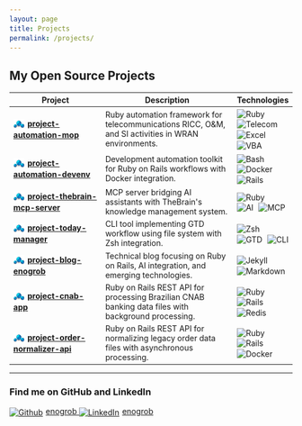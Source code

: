 ```yaml
---
layout: page
title: Projects
permalink: /projects/
---
```


<style>
table {
  width: 100%;
  table-layout: fixed;
}
table th:nth-child(1), table td:nth-child(1) {
  width: 35%;
}
table th:nth-child(2), table td:nth-child(2) {
  width: 50%;
}
table th:nth-child(3), table td:nth-child(3) {
  width: 15%;
}
</style>

## My Open Source Projects

| Project | Description | Technologies |
|---------|-------------|--------------|
| <img src="/assets/images/project.png" alt="Project" style="vertical-align: middle; width: 20px; margin-right: 5px;"><span style="font-size: 14px;">[**project-automation-mop**](https://github.com/enogrob/project-automation-mop)</span> | Ruby automation framework for telecommunications RICC, O&M, and SI activities in WRAN environments. | <img src="https://cdn.jsdelivr.net/gh/devicons/devicon/icons/ruby/ruby-original.svg" alt="Ruby" width="20" height="20" style="vertical-align: middle; margin-right: 5px;"> <img src="https://cdn.jsdelivr.net/gh/devicons/devicon/icons/networkx/networkx-original.svg" alt="Telecom" width="20" height="20" style="vertical-align: middle; margin-right: 5px;"> <img src="https://img.icons8.com/color/48/microsoft-excel-2019.png" alt="Excel" width="20" height="20" style="vertical-align: middle; margin-right: 5px;"> <img src="https://img.icons8.com/fluency/48/microsoft-office-2019.png" alt="VBA" width="20" height="20" style="vertical-align: middle;"> |
| <img src="/assets/images/project.png" alt="Project" style="vertical-align: middle; width: 20px; margin-right: 5px;"><span style="font-size: 14px;">[**project-automation-devenv**](https://github.com/enogrob/project-automation-devenv)</span> | Development automation toolkit for Ruby on Rails workflows with Docker integration. | <img src="https://cdn.jsdelivr.net/gh/devicons/devicon/icons/bash/bash-original.svg" alt="Bash" width="20" height="20" style="vertical-align: middle; margin-right: 5px;"> <img src="https://cdn.jsdelivr.net/gh/devicons/devicon/icons/docker/docker-original.svg" alt="Docker" width="20" height="20" style="vertical-align: middle; margin-right: 5px;"> <img src="https://cdn.jsdelivr.net/gh/devicons/devicon/icons/rails/rails-original-wordmark.svg" alt="Rails" width="20" height="20" style="vertical-align: middle;"> |
| <img src="/assets/images/project.png" alt="Project" style="vertical-align: middle; width: 20px; margin-right: 5px;"><span style="font-size: 14px;">[**project-thebrain-mcp-server**](https://github.com/enogrob/project-thebrain-mcp-server)</span> | MCP server bridging AI assistants with TheBrain's knowledge management system. | <img src="https://cdn.jsdelivr.net/gh/devicons/devicon/icons/ruby/ruby-original.svg" alt="Ruby" width="20" height="20" style="vertical-align: middle; margin-right: 5px;"> <img src="https://cdn.jsdelivr.net/gh/devicons/devicon/icons/tensorflow/tensorflow-original.svg" alt="AI" width="20" height="20" style="vertical-align: middle; margin-right: 5px;"> <img src="https://cdn.jsdelivr.net/gh/devicons/devicon/icons/json/json-original.svg" alt="MCP" width="20" height="20" style="vertical-align: middle;"> |
| <img src="/assets/images/project.png" alt="Project" style="vertical-align: middle; width: 20px; margin-right: 5px;"><span style="font-size: 14px;">[**project-today-manager**](https://github.com/enogrob/project-today-manager)</span> | CLI tool implementing GTD workflow using file system with Zsh integration. | <img src="https://cdn.jsdelivr.net/gh/devicons/devicon/icons/bash/bash-original.svg" alt="Zsh" width="20" height="20" style="vertical-align: middle; margin-right: 5px;"> <img src="https://cdn.jsdelivr.net/gh/devicons/devicon/icons/vim/vim-original.svg" alt="GTD" width="20" height="20" style="vertical-align: middle; margin-right: 5px;"> <img src="https://cdn.jsdelivr.net/gh/devicons/devicon/icons/linux/linux-original.svg" alt="CLI" width="20" height="20" style="vertical-align: middle;"> |
| <img src="/assets/images/project.png" alt="Project" style="vertical-align: middle; width: 20px; margin-right: 5px;"><span style="font-size: 14px;">[**project-blog-enogrob**](https://github.com/enogrob/project-blog-enogrob)</span> | Technical blog focusing on Ruby on Rails, AI integration, and emerging technologies. | <img src="https://cdn.jsdelivr.net/gh/devicons/devicon/icons/jekyll/jekyll-original.svg" alt="Jekyll" width="20" height="20" style="vertical-align: middle; margin-right: 5px;"> <img src="https://cdn.jsdelivr.net/gh/devicons/devicon/icons/markdown/markdown-original.svg" alt="Markdown" width="20" height="20" style="vertical-align: middle;"> |
| <img src="/assets/images/project.png" alt="Project" style="vertical-align: middle; width: 20px; margin-right: 5px;"><span style="font-size: 14px;">[**project-cnab-app**](https://github.com/enogrob/project-cnab-app)</span> | Ruby on Rails REST API for processing Brazilian CNAB banking data files with background processing. | <img src="https://cdn.jsdelivr.net/gh/devicons/devicon/icons/ruby/ruby-original.svg" alt="Ruby" width="20" height="20" style="vertical-align: middle; margin-right: 5px;"> <img src="https://cdn.jsdelivr.net/gh/devicons/devicon/icons/rails/rails-original-wordmark.svg" alt="Rails" width="20" height="20" style="vertical-align: middle; margin-right: 5px;"> <img src="https://cdn.jsdelivr.net/gh/devicons/devicon/icons/redis/redis-original.svg" alt="Redis" width="20" height="20" style="vertical-align: middle;"> |
| <img src="/assets/images/project.png" alt="Project" style="vertical-align: middle; width: 20px; margin-right: 5px;"><span style="font-size: 14px;">[**project-order-normalizer-api**](https://github.com/enogrob/project-order-normalizer-api)</span> | Ruby on Rails REST API for normalizing legacy order data files with asynchronous processing. | <img src="https://cdn.jsdelivr.net/gh/devicons/devicon/icons/ruby/ruby-original.svg" alt="Ruby" width="20" height="20" style="vertical-align: middle; margin-right: 5px;"> <img src="https://cdn.jsdelivr.net/gh/devicons/devicon/icons/rails/rails-original-wordmark.svg" alt="Rails" width="20" height="20" style="vertical-align: middle; margin-right: 5px;"> <img src="https://cdn.jsdelivr.net/gh/devicons/devicon/icons/docker/docker-original.svg" alt="Docker" width="20" height="20" style="vertical-align: middle;"> |

---

### Find me on GitHub and LinkedIn
<a href="https://github.com/enogrob" target="_blank" rel="noopener">
  <img src="/assets/images/github.ico" alt="Github" style="vertical-align: middle; width: 20px; margin-right: 5px;">enogrob
</a>

<a href="https://www.linkedin.com/in/enogrob/" target="_blank" rel="noopener">
  <img src="/assets/images/linkedin.ico" alt="LinkedIn" style="vertical-align: middle; width: 20px; margin-right: 5px;">enogrob
</a>
